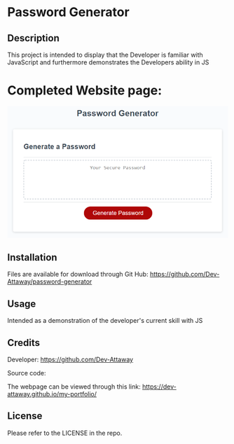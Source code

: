 # Password Generator

## Description
This project is intended to display that the Developer is familiar with JavaScript and furthermore demonstrates the Developers ability in JS
# Completed Website page:
![](./Assets/03-javascript-homework-demo.png)

## Installation

Files are available for download through Git Hub:
https://github.com/Dev-Attaway/password-generator

## Usage

Intended as a demonstration of the developer's current skill with JS

## Credits

Developer:
https://github.com/Dev-Attaway

Source code:


The webpage can be viewed through this link:
https://dev-attaway.github.io/my-portfolio/

## License

Please refer to the LICENSE in the repo.

